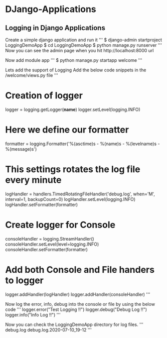 # DJango-Applications

## Logging in Django Applications

Create a simple django application and run it
'''
$ django-admin startproject LoggingDemoApp
$ cd LoggingDemoApp
$ python manage.py runserver
'''
Now you can see the admin page when you hit http://localhost:8000 url

Now add module app
'''
$ python manage.py startapp welcome
'''

Lets add the support of Logging
Add the below code snippets in the /welcome/views.py file
'''
# Creation of logger
logger = logging.getLogger(__name__)
logger.setLevel(logging.INFO)

# Here we define our formatter
formatter = logging.Formatter('%(asctime)s - %(name)s - %(levelname)s - %(message)s')

# This settings rotates the log file every minute
logHandler = handlers.TimedRotatingFileHandler('debug.log', when='M', interval=1, backupCount=0)
logHandler.setLevel(logging.INFO)
logHandler.setFormatter(formatter)

# Create logger for Console
consoleHandler = logging.StreamHandler()
consoleHandler.setLevel(level=logging.INFO)
consoleHandler.setFormatter(formatter)

# Add both Console and File handers to logger
logger.addHandler(logHandler)
logger.addHandler(consoleHandler)
'''

Now log the error, info, debug into the console or file by using the below code
'''
logger.error("Test Logging !!")
logger.debug("Debug Log !!")
logger.info("Info Log !!")
'''

Now you can check the LoggingDemoApp directory for log files.
'''
debug.log
debug.log.2020-07-10_19-12
'''
